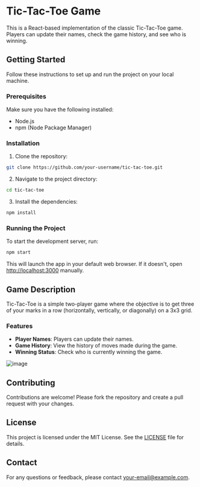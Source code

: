# Tic-Tac-Toe Game

This is a React-based implementation of the classic Tic-Tac-Toe game. Players can update their names, check the game history, and see who is winning.

## Getting Started

Follow these instructions to set up and run the project on your local machine.

### Prerequisites

Make sure you have the following installed:

- Node.js
- npm (Node Package Manager)

### Installation

1. Clone the repository:
  ```sh
  git clone https://github.com/your-username/tic-tac-toe.git
  ```
2. Navigate to the project directory:
  ```sh
  cd tic-tac-toe
  ```
3. Install the dependencies:
  ```sh
  npm install
  ```

### Running the Project

To start the development server, run:
```sh
npm start
```
This will launch the app in your default web browser. If it doesn't, open [http://localhost:3000](http://localhost:3000) manually.

## Game Description

Tic-Tac-Toe is a simple two-player game where the objective is to get three of your marks in a row (horizontally, vertically, or diagonally) on a 3x3 grid.

### Features

- **Player Names**: Players can update their names.
- **Game History**: View the history of moves made during the game.
- **Winning Status**: Check who is currently winning the game.

![image](https://github.com/user-attachments/assets/9be7beea-7fac-4a54-b3f7-a892bac0d982)


## Contributing

Contributions are welcome! Please fork the repository and create a pull request with your changes.

## License

This project is licensed under the MIT License. See the [LICENSE](LICENSE) file for details.

## Contact

For any questions or feedback, please contact [your-email@example.com](mailto:your-email@example.com).

